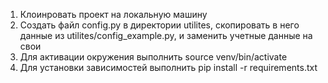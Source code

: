 1. Клоинровать проект на локальную машину
2. Создать файл config.py в директории utilites, скопировать в него данные из utilites/config_example.py, и заменить учетные данные на свои 
3. Для активации окружения выполнить source venv/bin/activate
4. Для установки зависимостей выполнить pip install -r requirements.txt

